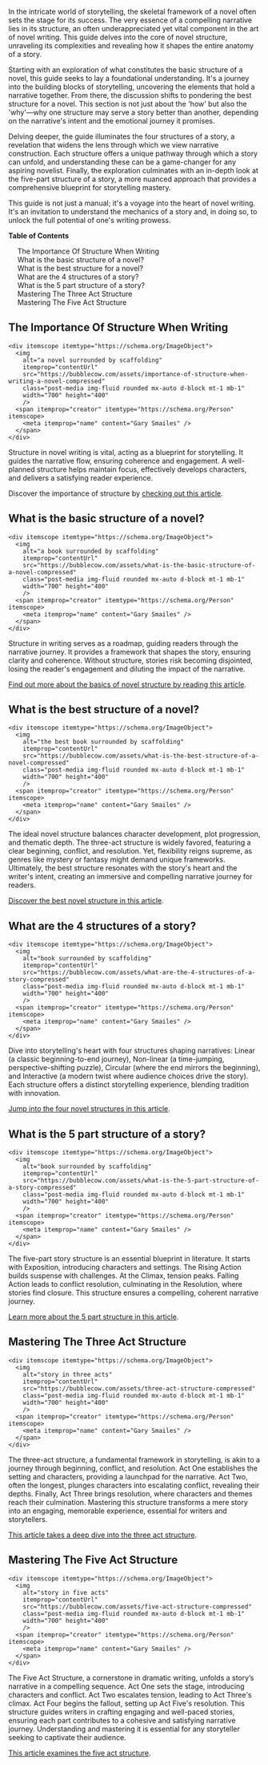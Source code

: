 <div data-spy="scroll" data-target="#toc" data-offset="0">

<p>In the intricate world of storytelling, the skeletal framework of a novel often sets the stage for its success. The very essence of a compelling narrative lies in its structure, an often underappreciated yet vital component in the art of novel writing. This guide delves into the core of novel structure, unraveling its complexities and revealing how it shapes the entire anatomy of a story.</p>

<p>Starting with an exploration of what constitutes the basic structure of a novel, this guide seeks to lay a foundational understanding. It's a journey into the building blocks of storytelling, uncovering the elements that hold a narrative together. From there, the discussion shifts to pondering the best structure for a novel. This section is not just about the 'how' but also the 'why'—why one structure may serve a story better than another, depending on the narrative's intent and the emotional journey it promises.</p>

<p>Delving deeper, the guide illuminates the four structures of a story, a revelation that widens the lens through which we view narrative construction. Each structure offers a unique pathway through which a story can unfold, and understanding these can be a game-changer for any aspiring novelist. Finally, the exploration culminates with an in-depth look at the five-part structure of a story, a more nuanced approach that provides a comprehensive blueprint for storytelling mastery.</p>

<p>This guide is not just a manual; it's a voyage into the heart of novel writing. It's an invitation to understand the mechanics of a story and, in doing so, to unlock the full potential of one's writing prowess.</p>

<div class="toc card bg-light" id="toc">
 <p class="card-header"><strong>Table of Contents</strong></p>
  <div class="card-body">
    <ul>
      <li><a href="#the-importance-of-structure-when-writing">The Importance Of Structure When Writing</a></li>
      <li><a href="#basic-structure-of-a-novel">What is the basic structure of a novel?</a></li>
      <li><a href="#best-structure-for-a-novel">What is the best structure for a novel?</a></li>
      <li><a href="#four-structures-of-a-story">What are the 4 structures of a story?</a></li>
      <li><a href="#five-part-structure-of-a-story">What is the 5 part structure of a story?</a></li>
      <li><a href="#three-act-structure">Mastering The Three Act Structure</a></li> 
      <li><a href="#five-act-structure">Mastering The Five Act Structure</a></li> 
    </ul>
  </div>
</div>

<h2 id="the-importance-of-structure-when-writing">The Importance Of Structure When Writing</h2>

    <div itemscope itemtype="https://schema.org/ImageObject">
      <img 
        alt="a novel surrounded by scaffolding" 
        itemprop="contentUrl" 
        src="https://bubblecow.com/assets/importance-of-structure-when-writing-a-novel-compressed" 
        class="post-media img-fluid rounded mx-auto d-block mt-1 mb-1" 
        width="700" height="400"
        />
      <span itemprop="creator" itemtype="https://schema.org/Person" itemscope>
        <meta itemprop="name" content="Gary Smailes" />
      </span>
    </div>

<p>Structure in novel writing is vital, acting as a blueprint for storytelling. It guides the narrative flow, ensuring coherence and engagement. A well-planned structure helps maintain focus, effectively develops characters, and delivers a satisfying reader experience.</p>

<div class="alert alert-primary" role="alert">
 Discover the importance of structure by <a href="https://bubblecow.com/blog/importance-of-structure">checking out this article</a>.
</div>


<h2 id="best-structure-of-a-novel">What is the basic structure of a novel?</h2>

    <div itemscope itemtype="https://schema.org/ImageObject">
      <img 
        alt="a book surrounded by scaffolding" 
        itemprop="contentUrl" 
        src="https://bubblecow.com/assets/what-is-the-basic-structure-of-a-novel-compressed" 
        class="post-media img-fluid rounded mx-auto d-block mt-1 mb-1" 
        width="700" height="400"
        />
      <span itemprop="creator" itemtype="https://schema.org/Person" itemscope>
        <meta itemprop="name" content="Gary Smailes" />
      </span>
    </div>

<p>Structure in writing serves as a roadmap, guiding readers through the narrative journey. It provides a framework that shapes the story, ensuring clarity and coherence. Without structure, stories risk becoming disjointed, losing the reader's engagement and diluting the impact of the narrative.</p>

<div class="alert alert-primary" role="alert">
 <a href="https://bubblecow.com/blog/what-is-the-basic-structure-of-a-novel">Find out more about the basics of novel structure by reading this article</a>.
</div>

<h2 id="best-structure-for-a-novel">What is the best structure of a novel?</h2>

    <div itemscope itemtype="https://schema.org/ImageObject">
      <img 
        alt="the best book surrounded by scaffolding" 
        itemprop="contentUrl" 
        src="https://bubblecow.com/assets/what-is-the-best-structure-of-a-novel-compressed" 
        class="post-media img-fluid rounded mx-auto d-block mt-1 mb-1" 
        width="700" height="400"
        />
      <span itemprop="creator" itemtype="https://schema.org/Person" itemscope>
        <meta itemprop="name" content="Gary Smailes" />
      </span>
    </div>

<p>The ideal novel structure balances character development, plot progression, and thematic depth. The three-act structure is widely favored, featuring a clear beginning, conflict, and resolution. Yet, flexibility reigns supreme, as genres like mystery or fantasy might demand unique frameworks. Ultimately, the best structure resonates with the story's heart and the writer's intent, creating an immersive and compelling narrative journey for readers.</p>

<div class="alert alert-primary" role="alert">
 <a href="https://bubblecow.com/blog/what-is-the-basic-structure-of-a-novel">Discover the best novel structure in this article</a>.
</div>

<h2 id="four-structures-of-a-story">What are the 4 structures of a story?</h2>

    <div itemscope itemtype="https://schema.org/ImageObject">
      <img 
        alt="book surrounded by scaffolding" 
        itemprop="contentUrl" 
        src="https://bubblecow.com/assets/what-are-the-4-structures-of-a-story-compressed" 
        class="post-media img-fluid rounded mx-auto d-block mt-1 mb-1" 
        width="700" height="400"
        />
      <span itemprop="creator" itemtype="https://schema.org/Person" itemscope>
        <meta itemprop="name" content="Gary Smailes" />
      </span>
    </div>

<p>Dive into storytelling's heart with four structures shaping narratives: Linear (a classic beginning-to-end journey), Non-linear (a time-jumping, perspective-shifting puzzle), Circular (where the end mirrors the beginning), and Interactive (a modern twist where audience choices drive the story). Each structure offers a distinct storytelling experience, blending tradition with innovation.</p>

<div class="alert alert-primary" role="alert">
 <a href="https://bubblecow.com/blog/what-are-the-4-structures-of-a-story">Jump into the four novel structures in this article</a>.
</div>

<h2 id="five-part-structure-of-a-story">What is the 5 part structure of a story?</h2>

    <div itemscope itemtype="https://schema.org/ImageObject">
      <img 
        alt="book surrounded by scaffolding" 
        itemprop="contentUrl" 
        src="https://bubblecow.com/assets/what-is-the-5-part-structure-of-a-story-compressed" 
        class="post-media img-fluid rounded mx-auto d-block mt-1 mb-1" 
        width="700" height="400"
        />
      <span itemprop="creator" itemtype="https://schema.org/Person" itemscope>
        <meta itemprop="name" content="Gary Smailes" />
      </span>
    </div>

<p>The five-part story structure is an essential blueprint in literature. It starts with Exposition, introducing characters and settings. The Rising Action builds suspense with challenges. At the Climax, tension peaks. Falling Action leads to conflict resolution, culminating in the Resolution, where stories find closure. This structure ensures a compelling, coherent narrative journey.</p>

<div class="alert alert-primary" role="alert">
 <a href="https://bubblecow.com/blog/what-is-the-5-part-structure-of-a-story">Learn more about the 5 part structure in this article</a>.
</div>

<h2 id="three-act-structure">Mastering The Three Act Structure</h2>

    <div itemscope itemtype="https://schema.org/ImageObject">
      <img 
        alt="story in three acts" 
        itemprop="contentUrl" 
        src="https://bubblecow.com/assets/three-act-structure-compressed" 
        class="post-media img-fluid rounded mx-auto d-block mt-1 mb-1" 
        width="700" height="400"
        />
      <span itemprop="creator" itemtype="https://schema.org/Person" itemscope>
        <meta itemprop="name" content="Gary Smailes" />
      </span>
    </div>

<p>The three-act structure, a fundamental framework in storytelling, is akin to a journey through beginning, conflict, and resolution. Act One establishes the setting and characters, providing a launchpad for the narrative. Act Two, often the longest, plunges characters into escalating conflict, revealing their depths. Finally, Act Three brings resolution, where characters and themes reach their culmination. Mastering this structure transforms a mere story into an engaging, memorable experience, essential for writers and storytellers.</p>

<div class="alert alert-primary" role="alert">
 <a href="https://bubblecow.com/blog/three-act-structure">This article takes a deep dive into the three act structure</a>.
</div>

<h2 id="five-act-structure">Mastering The Five Act Structure</h2>

    <div itemscope itemtype="https://schema.org/ImageObject">
      <img 
        alt="story in five acts" 
        itemprop="contentUrl" 
        src="https://bubblecow.com/assets/five-act-structure-compressed" 
        class="post-media img-fluid rounded mx-auto d-block mt-1 mb-1" 
        width="700" height="400"
        />
      <span itemprop="creator" itemtype="https://schema.org/Person" itemscope>
        <meta itemprop="name" content="Gary Smailes" />
      </span>
    </div>

<p>The Five Act Structure, a cornerstone in dramatic writing, unfolds a story’s narrative in a compelling sequence. Act One sets the stage, introducing characters and conflict. Act Two escalates tension, leading to Act Three's climax. Act Four begins the fallout, setting up Act Five's resolution. This structure guides writers in crafting engaging and well-paced stories, ensuring each part contributes to a cohesive and satisfying narrative journey. Understanding and mastering it is essential for any storyteller seeking to captivate their audience.</p>

<div class="alert alert-primary" role="alert">
 <a href="https://bubblecow.com/blog/five-act-structure">This article examines the five act structure</a>.
</div>

</div>